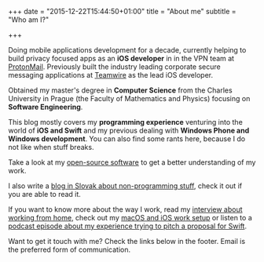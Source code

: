 +++
date = "2015-12-22T15:44:50+01:00"
title = "About me"
subtitle = "Who am I?"

+++

<div id="aboutme-section">

<p class="about-text">
<span class="fa fa-briefcase about-icon"></span>
Doing mobile applications development for a decade, currently helping to build privacy focused apps as an <strong>iOS developer</strong> in in the VPN team at <a href="https://www.protonmail.com/">ProtonMail</a>. Previously built the industry leading corporate secure messaging applications at <a href="https://www.teamwire.eu">Teamwire</a> as the lead iOS developer. 
</p>

<p class="about-text">
<span class="fa fa-graduation-cap about-icon"></span>
Obtained my master's degree in <strong>Computer Science</strong> from the Charles University in Prague (the Faculty of Mathematics and Physics) focusing on <strong>Software Engineering</strong>. 
</p>

<p class="about-text">
<span class="fa fa-code about-icon"></span>
This blog mostly covers my <strong>programming experience</strong> venturing into the world of <strong>iOS and Swift</strong> and my previous dealing with <strong>Windows Phone and Windows development</strong>. You can also find some rants here, because I do not like when stuff breaks. 
</p>

<p class="about-text">
<span class="fa fa-file-alt about-icon"></span>
Take a look at my  <a href="https://github.com/igorkulman">open-source software</a> to get a better understanding of my work.
</p>

<p class="about-text">
<span class="fa fa-globe about-icon"></span>
I also write a <a href="https://www.kulman.sk">blog in Slovak about non-programming stuff</a>, check it out if you are able to read it.
</p>

<p class="about-text">
<span class="fa fa-microphone about-icon"></span>
If you want to know more about the way I work, read my <a href="https://remotehabits.com/interview/interview-with-igor-kulman-a-software-engineer-building-ios-apps-remotely">interview about working from home</a>, check out my <a href="https://thesweetsetup.com/igor-kulmans-macos-iphone-and-watch-setup/">macOS and iOS work setup</a> or listen to a <a href="https://devchat.tv/iphreaks/ips-264-pitching-to-swift-with-igor-kulman/">podcast episode about my experience trying to pitch a proposal for Swift</a>.
</p>

<p class="about-text">
<span class="fa fa-envelope about-icon"></span>
Want to get it touch with me? Check the links below in the footer. Email is the preferred form of communication.
</p>

</div>